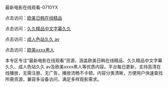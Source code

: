 最新电影在线观看-0710YX

点击访问：<a href="https://heiliaoxqkkct.pages.dev">欧美日韩在线精品</a>

点击访问：<a href="https://heiliaoxwd5i8.pages.dev">久久精品中文字幕久久</a>

点击访问：<a href="https://heiliaowt0d7p.pages.dev">成人色站久久 av</a>

点击访问：<a href="https://heiliaoga6s9v.pages.dev">欧美xxxx黑人</a>

本专区专注“最新电影在线观看”资源，涵盖欧美日韩在线精品、久久精品中文字幕久久、成人色站久久 av及欧美xxxx黑人等优质内容。平台每日更新，支持高清在线播放，无需注册、无广告，播放流畅不卡顿。内容分类清晰，方便用户快速查找所需资源，兼容多设备访问，满足多样观影需求。

<span style="display:none;">[Canonical link](https://github.com/bon20250710/so63 ）</span>
